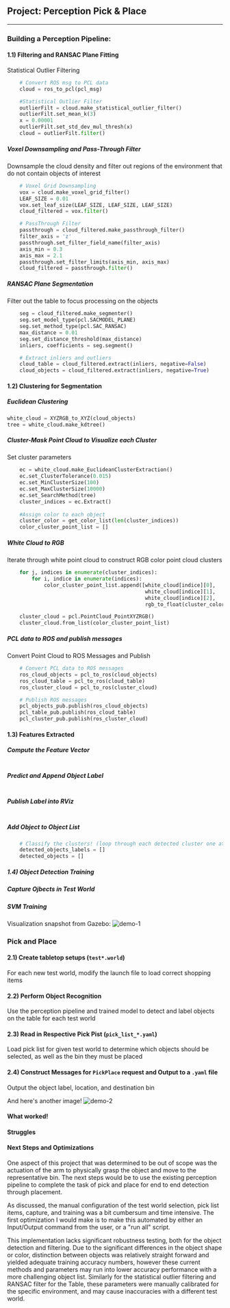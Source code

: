## **Project: Perception Pick & Place**
---
### **Building a Perception Pipeline:**
#### 1.1) Filtering and RANSAC Plane Fitting
Statistical Outlier Filtering
```python
    # Convert ROS msg to PCL data
    cloud = ros_to_pcl(pcl_msg)

    #Statistical Outlier Filter
    outlierFilt = cloud.make_statistical_outlier_filter()
    outlierFilt.set_mean_k(3)
    x = 0.00001
    outlierFilt.set_std_dev_mul_thresh(x)
    cloud = outlierFilt.filter()
```
##### Voxel Downsampling and Pass-Through Filter
Downsample the cloud density and filter out regions of the environment that do not contain objects of interest
```python
    # Voxel Grid Downsampling
    vox = cloud.make_voxel_grid_filter()
    LEAF_SIZE = 0.01
    vox.set_leaf_size(LEAF_SIZE, LEAF_SIZE, LEAF_SIZE)
    cloud_filtered = vox.filter()

    # PassThrough Filter
    passthrough = cloud_filtered.make_passthrough_filter()
    filter_axis = 'z'
    passthrough.set_filter_field_name(filter_axis)
    axis_min = 0.3
    axis_max = 2.1
    passthrough.set_filter_limits(axis_min, axis_max)
    cloud_filtered = passthrough.filter()
```
##### RANSAC Plane Segmentation
Filter out the table to focus processing on the objects
```python
    seg = cloud_filtered.make_segmenter()
    seg.set_model_type(pcl.SACMODEL_PLANE)
    seg.set_method_type(pcl.SAC_RANSAC)
    max_distance = 0.01
    seg.set_distance_threshold(max_distance)
    inliers, coefficients = seg.segment()

    # Extract inliers and outliers
    cloud_table = cloud_filtered.extract(inliers, negative=False)
    cloud_objects = cloud_filtered.extract(inliers, negative=True)
```
#### 1.2) Clustering for Segmentation  
##### Euclidean Clustering
```python
white_cloud = XYZRGB_to_XYZ(cloud_objects)
tree = white_cloud.make_kdtree()
```
##### Cluster-Mask Point Cloud to Visualize each Cluster
Set cluster parameters
```python
    ec = white_cloud.make_EuclideanClusterExtraction()
    ec.set_ClusterTolerance(0.015)
    ec.set_MinClusterSize(100)
    ec.set_MaxClusterSize(10000)
    ec.set_SearchMethod(tree)
    cluster_indices = ec.Extract()
    
    #Assign color to each object
    cluster_color = get_color_list(len(cluster_indices))
    color_cluster_point_list = []
```
##### White Cloud to RGB
Iterate through white point cloud to construct RGB color point cloud clusters
```python
    for j, indices in enumerate(cluster_indices):
        for i, indice in enumerate(indices):
            color_cluster_point_list.append([white_cloud[indice][0],
                                             white_cloud[indice][1],
                                             white_cloud[indice][2],
                                             rgb_to_float(cluster_color[j])])

    cluster_cloud = pcl.PointCloud_PointXYZRGB()
    cluster_cloud.from_list(color_cluster_point_list)
```
##### PCL data to ROS and publish messages
Convert Point Cloud to ROS Messages and Publish
```python
    # Convert PCL data to ROS messages
    ros_cloud_objects = pcl_to_ros(cloud_objects)
    ros_cloud_table = pcl_to_ros(cloud_table)
    ros_cluster_cloud = pcl_to_ros(cluster_cloud)

    # Publish ROS messages
    pcl_objects_pub.publish(ros_cloud_objects)
    pcl_table_pub.publish(ros_cloud_table)
    pcl_cluster_pub.publish(ros_cluster_cloud)
```
#### 1.3) Features Extracted
##### Compute the Feature Vector
```python
```
##### Predict and Append Object Label
```python
```
##### Publish Label into RViz
```python
```
##### Add Object to Object List
```python
    # Classify the clusters! (loop through each detected cluster one at a time)
    detected_objects_labels = []
    detected_objects = []
```
##### 1.4) Object Detection Training
##### Capture Ojbects in Test World
##### SVM Training

Visualization snapshot from Gazebo:
![demo-1](https://user-images.githubusercontent.com/20687560/28748231-46b5b912-7467-11e7-8778-3095172b7b19.png)

### **Pick and Place**
#### 2.1) Create tabletop setups (`test*.world`)
For each new test world, modify the launch file to load correct shopping items

#### 2.2) Perform Object Recognition
Use the perception pipeline and trained model to detect and label objects on the table for each test world
#### 2.3) Read in Respective Pick Pist (`pick_list_*.yaml`)
Load pick list for given test world to determine which objects should be selected, as well as the bin they must be placed
#### 2.4) Construct Messages for `PickPlace` request and Output to a `.yaml` file
Output the object label, location, and destination bin


And here's another image! 
![demo-2](https://user-images.githubusercontent.com/20687560/28748286-9f65680e-7468-11e7-83dc-f1a32380b89c.png)

#### What worked!


#### Struggles


#### Next Steps and Optimizations
One aspect of this project that was determined to be out of scope was the actuation of the arm to physically grasp the object and move to the representative bin. The next steps would be to use the existing perception pipeline to complete the task of pick and place for end to end detection through placement. 

As discussed, the manual configuration of the test world selection, pick list items, capture, and training was a bit cumbersum and time intensive. The first optimization I would make is to make this automated by either an Input/Output command from the user, or a "run all" script.

This implementation lacks significant robustness testing, both for the object detection and filtering. Due to the significant differences in the object shape or color, distinction between objects was relatively straight forward and yielded adequate training accuracy numbers, however these current methods and parameters may run into lower accuracy performance with a more challenging object list. Similarly for the statistical outlier filtering and RANSAC filter for the Table, these parameters were manually calibrated for the specific environment, and may cause inaccuracies with a different test world.



